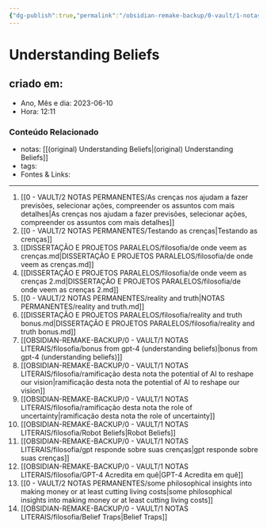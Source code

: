 ```yaml
---
{"dg-publish":true,"permalink":"/obsidian-remake-backup/0-vault/1-notas-literais/filosofia/understanding-beliefs-sumario/","dgHomeLink":true,"dgShowLocalGraph":true,"dgShowFileTree":true,"noteIcon":""}
---
```


# Understanding Beliefs

## criado em: 
-  Ano, Mês e dia: 2023-06-10
- Hora: 12:11

### Conteúdo Relacionado
- notas: [[(original) Understanding Beliefs\|(original) Understanding Beliefs]]
- tags: 
- Fontes & Links: 
---

1. [[0 - VAULT/2 NOTAS PERMANENTES/As crenças nos ajudam a fazer previsões, selecionar ações, compreender os assuntos com mais detalhes\|As crenças nos ajudam a fazer previsões, selecionar ações, compreender os assuntos com mais detalhes]]
2. [[0 - VAULT/2 NOTAS PERMANENTES/Testando as crenças\|Testando as crenças]]
3. [[DISSERTAÇÃO E PROJETOS PARALELOS/filosofia/de onde veem as crenças.md\|DISSERTAÇÃO E PROJETOS PARALELOS/filosofia/de onde veem as crenças.md]]
4. [[DISSERTAÇÃO E PROJETOS PARALELOS/filosofia/de onde veem as crenças 2.md\|DISSERTAÇÃO E PROJETOS PARALELOS/filosofia/de onde veem as crenças 2.md]]
5. [[0 - VAULT/2 NOTAS PERMANENTES/reality and truth\|NOTAS PERMANENTES/reality and truth.md]]
6. [[DISSERTAÇÃO E PROJETOS PARALELOS/filosofia/reality and truth bonus.md\|DISSERTAÇÃO E PROJETOS PARALELOS/filosofia/reality and truth bonus.md]]
7. [[OBSIDIAN-REMAKE-BACKUP/0 - VAULT/1 NOTAS LITERAIS/filosofia/bonus from gpt-4 (understanding beliefs)\|bonus from gpt-4 (understanding beliefs)]]
8. [[OBSIDIAN-REMAKE-BACKUP/0 - VAULT/1 NOTAS LITERAIS/filosofia/ramificação desta nota the potential of AI to reshape our vision\|ramificação desta nota the potential of AI to reshape our vision]]
9. [[OBSIDIAN-REMAKE-BACKUP/0 - VAULT/1 NOTAS LITERAIS/filosofia/ramificação desta nota the role of uncertainty\|ramificação desta nota the role of uncertainty]]
10. [[OBSIDIAN-REMAKE-BACKUP/0 - VAULT/1 NOTAS LITERAIS/filosofia/Robot Beliefs\|Robot Beliefs]]
11. [[OBSIDIAN-REMAKE-BACKUP/0 - VAULT/1 NOTAS LITERAIS/filosofia/gpt responde sobre suas crenças\|gpt responde sobre suas crenças]]
12. [[OBSIDIAN-REMAKE-BACKUP/0 - VAULT/1 NOTAS LITERAIS/filosofia/GPT-4 Acredita em quê\|GPT-4 Acredita em quê]]
13. [[0 - VAULT/2 NOTAS PERMANENTES/some philosophical insights into making money or at least cutting living costs\|some philosophical insights into making money or at least cutting living costs]]
14. [[OBSIDIAN-REMAKE-BACKUP/0 - VAULT/1 NOTAS LITERAIS/filosofia/Belief Traps\|Belief Traps]]